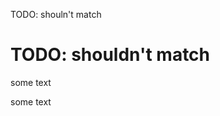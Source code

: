 TODO: shouln't match

# TODO: shouldn't match

<!-- Todo: shouldn't match not the right keywork -->

<!-- TODO: #42 - should be found line 7 col 6 -->

some text

<!--         TODO: #43 - should be found line 7 col 14 -->

some text

<!--

TODO: #44 - should be found line 17
TODO: #23 - should be found line 18

-->

